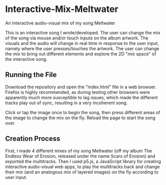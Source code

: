 # Interactive-Mix-Meltwater
An interactive audio-visual mix of my song Meltwater

This is an interactive song I wrote/developed. The user can change the mix of the song via mouse and/or touch inputs on the album artwork. The visuals and the audio will change in real time in response to the user input, namely where the user presses/touches the artwork. The user can change the mix to bring out different elements and explore the 2D "mix space" of the interactive song.

## Running the File
Download the repository and open the "index.html" file in a web browser. Firefox is highly recommended, as during testing other browsers were apparently much more susceptible to lag issues, which made the different tracks play out of sync, resulting in a very incoherent song.

Click or tap the image once to begin the song, then press different areas of the image to change the mix on the fly. Reload the page to start the song over.

## Creation Process
First, I made 4 different mixes of my song Meltwater (off my album The Endless Wear of Erosion, released under the name Scars of Erosion) and exported the multitracks. Then I used p5.js, a JavaScript library for creating interactive audio-visual web apps, to play the multitracks back and change their mix (and an analogous mix of layered images) on the fly according to user input. 
